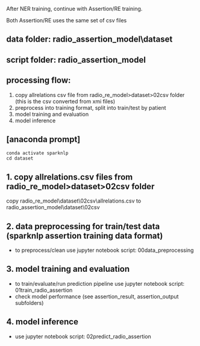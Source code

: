 After NER training, continue with Assertion/RE training.

Both Assertion/RE uses the same set of csv files

## data folder: radio_assertion_model\dataset
## script folder: radio_assertion_model

## processing flow:
1. copy allrelations csv file from radio_re_model>dataset>02csv folder (this is the csv converted from xmi files)
2. preprocess into training format, split into train/test by patient
3. model training and evaluation
4. model inference

## [anaconda prompt]
	conda activate sparknlp
	cd dataset
		
## 1. copy allrelations.csv files from radio_re_model>dataset>02csv folder

copy radio_re_model\dataset\02csv\allrelations.csv to 
radio_assertion_model\dataset\02csv

## 2. data preprocessing for train/test data (sparknlp assertion training data format)
- to preprocess/clean
	use jupyter notebook script: 00data_preprocessing

## 3. model training and evaluation
- to train/evaluate/run prediction pipeline
	use jupyter notebook script: 01train_radio_assertion
- check model performance (see assertion_result, assertion_output subfolders)

## 4. model inference
- use jupyter notebook script: 02predict_radio_assertion
